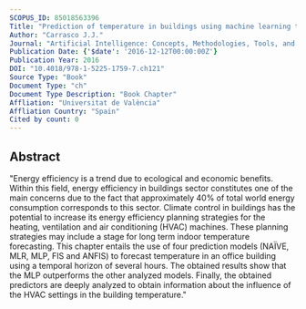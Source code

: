 ```yaml
---
SCOPUS_ID: 85018563396
Title: "Prediction of temperature in buildings using machine learning techniques"
Author: "Carrasco J.J."
Journal: "Artificial Intelligence: Concepts, Methodologies, Tools, and Applications"
Publication Date: {'$date': '2016-12-12T00:00:00Z'}
Publication Year: 2016
DOI: "10.4018/978-1-5225-1759-7.ch121"
Source Type: "Book"
Document Type: "ch"
Document Type Description: "Book Chapter"
Affliation: "Universitat de València"
Affliation Country: "Spain"
Cited by count: 0
---
```


## Abstract
"Energy efficiency is a trend due to ecological and economic benefits. Within this field, energy efficiency in buildings sector constitutes one of the main concerns due to the fact that approximately 40% of total world energy consumption corresponds to this sector. Climate control in buildings has the potential to increase its energy efficiency planning strategies for the heating, ventilation and air conditioning (HVAC) machines. These planning strategies may include a stage for long term indoor temperature forecasting. This chapter entails the use of four prediction models (NAÏVE, MLR, MLP, FIS and ANFIS) to forecast temperature in an office building using a temporal horizon of several hours. The obtained results show that the MLP outperforms the other analyzed models. Finally, the obtained predictors are deeply analyzed to obtain information about the influence of the HVAC settings in the building temperature."
